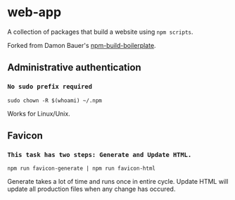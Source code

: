 # web-app

A collection of packages that build a website using `npm scripts`.

Forked from Damon Bauer's [npm-build-boilerplate](https://github.com/damonbauer/npm-build-boilerplate).

## Administrative authentication
### `No sudo prefix required`
  `sudo chown -R $(whoami) ~/.npm`

  Works for Linux/Unix.

## Favicon
### `This task has two steps: Generate and Update HTML.`
  `npm run favicon-generate | npm run favicon-html`

  Generate takes a lot of time and runs once in entire cycle. Update HTML will update all production files when any change has occured.
